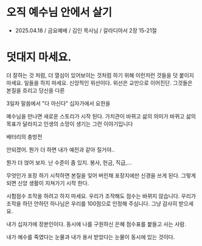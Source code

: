 # 오직 예수님 안에서 살기 
* 2025.04.18 / 금요예배 / 김인 목사님 / 갈라디아서 2장 15-21절 

# 덧대지 마세요.
더 잘하는 것 처럼,  더 열심이 있어보이는 것처럼 하기 위해 이런저런 것들을 덧 붙이지 마세요. 일들을 하지 마세요. 신앙적인 위선이다. 위선은 교만으로 이어진단.  그것들은 본질을 흐리고 당신을 다른 

3일차 말씀에서 "다 아신다" 십자가에서 요한을 

예수님을 만나면 새로운 스토리가 시작 된다. 
가치관이 바뀌고 삶의 의미가
바뀌고 삶의 목표가 달라지고 인생의 소망이 생기는 그런 이야기입니다

배터리의 충방전

안되겠어. 뭔가 더 하면 내가 예전과 같아 질거야..


뭔가 더 얹어 보자. 난 수준이 좀 있지. 봉사, 헌금, 직급,...

무엇인가 포장 하기 시작하면 본질을 잊어 버린채 포장지에만 신경을 쓰게 된다. 그렇게 되면 신앙 생활이 지쳐가기 시작 한다. 

시험점수 조작을 하려고 하지 마세요. 우리가 조작해도 점수는 바뀌지 않습니다. 우리가 조작을 하던 안하던 하나님은 우리를 100점으로 인정해 주심니다. 그냥 감사히 받으세요. 


내가 십자가에 장본인이다. 
동시에 나를 구원하신 은혜
점수표를 붙들고 사는 사람.

내가 예수를 죽였다는 눈물과
내가 용서 받았다는 눈물이 동시에 있는 것이다.

